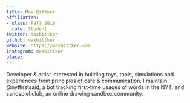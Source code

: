 ```yaml
---
title: Max Bittker
affiliation:
- class: Fall 2019
  role: Student
twitter: maxbittker
github: maxbittker
website: https://maxbittker.com
instagram: maxbittker
place:
---
```

Developer & artist interested in building toys, tools,  simulations and experiences from principles of care & communication.
I maintain @nytfirstsaid, a bot tracking first-time usages of words in the NYT, and sandspiel.club, an online drawing sandbox community.
